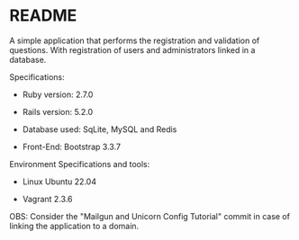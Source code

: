 # README

A simple application that performs the registration and validation of questions. With registration of users and administrators linked in a database.

Specifications:

* Ruby version: 2.7.0

* Rails version: 5.2.0

* Database used: SqLite, MySQL and Redis

* Front-End: Bootstrap 3.3.7

Environment Specifications and tools:

* Linux Ubuntu 22.04

* Vagrant 2.3.6

OBS: Consider the "Mailgun and Unicorn Config Tutorial" commit in case of linking the application to a domain.
